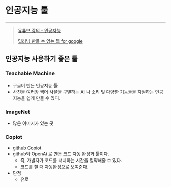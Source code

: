 # 인공지능 툴

---

>[유튜브 강의 - 인공지능](https://www.youtube.com/watch?v=mRnXgBDf_oE)
>
>[딥러닝 만들 수 있는 툴 for google](https://teachablemachine.withgoogle.com/)

## 인공지능 사용하기 좋은 툴

### Teachable Machine

- 구글이 만든 인공지능 툴
- 사진을 여러장 찍어 사물을 구별하는 AI 나 소리 및 다양한 기능들을 지원하는 인공지능을 쉽게 만들 수 있다. 

### ImageNet

- 많은 이미지가 있는 곳 

### Copiot

- [github Copiot](https://github.com/features/copilot)
- github와 OpenAi 로 만든 코드 자동 완성화 툴이다. 
  - 즉, 개발자가 코드를 서치하는 시간을 절약해줄 수 있다. 
  - 코드를 칠 때 자동완성으로 보여준다. 
- 단점
  - 유로

